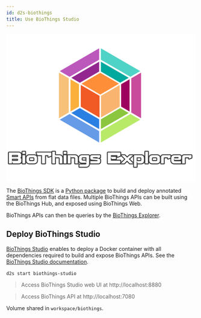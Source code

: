 ```yaml
---
id: d2s-biothings
title: Use BioThings Studio
---
```


[![BioThings Explorer](/img/biothings-explorer-logo.png)](https://biothings.io/explorer/)

The [BioThings SDK](https://docs.biothings.io/en/latest/) is a [Python package](https://pypi.org/project/biothings/) to build and deploy annotated [Smart APIs](https://smart-api.info/) from flat data files. Multiple BioThings APIs can be built using the BioThings Hub, and exposed using BioThings Web.

BioThings APIs can then be queries by the [BioThings Explorer](https://biothings.io/explorer/).

## Deploy BioThings Studio

[BioThings Studio](https://github.com/biothings/biothings_studio) enables to deploy a Docker container with all dependencies required to build and expose BioThings APIs. See the [BioThings Studio documentation](https://docs.biothings.io/en/latest/doc/studio.html#part-1-single-datasource).

```shell
d2s start biothings-studio
```

> Access BioThings Studio web UI at http://localhost:8880

> Access BioThings API at http://localhost:7080

Volume shared in `workspace/biothings`.